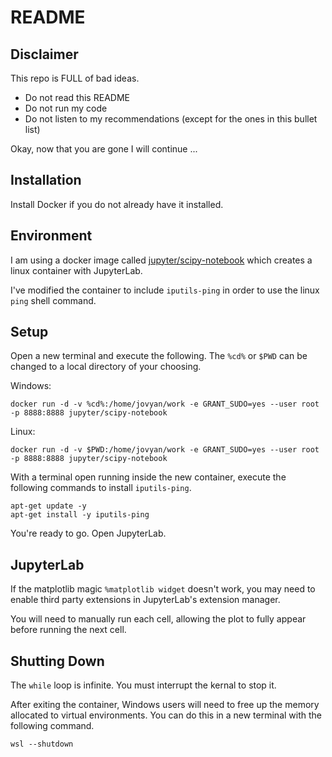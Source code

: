 # README

## Disclaimer

This repo is FULL of bad ideas.
- Do not read this README
- Do not run my code
- Do not listen to my recommendations (except for the ones in this bullet list)

Okay, now that you are gone I will continue ...

## Installation

Install Docker if you do not already have it installed.

## Environment

I am using a docker image called [jupyter/scipy-notebook](https://hub.docker.com/r/jupyter/scipy-notebook/) which creates a linux container with JupyterLab.

I've modified the container to include `iputils-ping` in order to use the linux `ping` shell command.

## Setup

Open a new terminal and execute the following. The `%cd%` or `$PWD` can be changed to a local directory of your choosing.

Windows:
```
docker run -d -v %cd%:/home/jovyan/work -e GRANT_SUDO=yes --user root -p 8888:8888 jupyter/scipy-notebook
```
Linux:
```
docker run -d -v $PWD:/home/jovyan/work -e GRANT_SUDO=yes --user root -p 8888:8888 jupyter/scipy-notebook
```

With a terminal open running inside the new container, execute the following commands to install `iputils-ping`.
```
apt-get update -y
apt-get install -y iputils-ping
```

You're ready to go. Open JupyterLab.

## JupyterLab

If the matplotlib magic `%matplotlib widget` doesn't work, you may need to enable third party extensions in JupyterLab's extension manager.

You will need to manually run each cell, allowing the plot to fully appear before running the next cell.

## Shutting Down

The `while` loop is infinite. You must interrupt the kernal to stop it.

After exiting the container, Windows users will need to free up the memory allocated to virtual environments. You can do this in a new terminal with the following command.
```
wsl --shutdown
```
